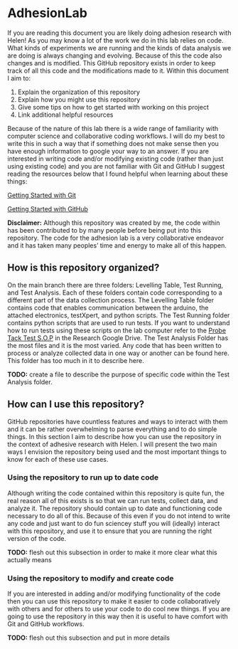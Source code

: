 # AdhesionLab
If you are reading this document you are likely doing adhesion research with Helen! As you may know a lot of the work we do in this lab relies on code. What kinds of experiments we are running and the kinds of data analysis we are doing is always changing and evolving. Because of this the code also changes and is modified. This GitHub repository exists in order to keep track of all this code and the modifications made to it. Within this document I aim to:
1. Explain the organization of this repository
2. Explain how you might use this repository
3. Give some tips on how to get started with working on this project
4. Link additional helpful resources 

Because of the nature of this lab there is a wide range of familiarity with computer science and collaborative coding workflows. I will do my best to write this in such a way that if something does not make sense then you have enough information to google your way to an answer. If you are interested in writing code and/or modifying existing code (rather than just using existing code) and you are not familiar with Git and GitHub I suggest reading the resources below that I found helpful when learning about these things:

[Getting Started with Git](https://git-scm.com/book/en/v2/Getting-Started-About-Version-Control)

[Getting Started with GitHub](https://docs.github.com/en/get-started)

**Disclaimer:** Although this repository was created by me, the code within has been contributed to by many people before being put into this repository. The code for the adhesion lab is a very collaborative endeavor and it has taken many peoples’ time and energy to make all of this happen.


## How is this repository organized?
On the main branch there are three folders: Levelling Table, Test Running, and Test Analysis. Each of these folders contain code corresponding to a different part of the data collection process. The Levelling Table folder contains code that enables communication between the arduino, the attached electronics, testXpert, and python scripts. The Test Running folder contains python scripts that are used to run tests. If you want to understand how to run tests using these scripts on the lab computer refer to the [Probe Tack Test S.O.P](https://docs.google.com/document/d/1UmUZKZvCBH7tiiC7ttzYZqN0IUQPj35D1J8YuI-1PR8/edit) in the Research Google Drive. The Test Analysis Folder has the most files and it is the most varied. Any code that has been written to process or analyze collected data in one way or another can be found here. This folder has too much in it to describe here. 

**TODO:** create a file to describe the purpose of specific code within the Test Analysis folder.


## How can I use this repository?
GitHub repositories have countless features and ways to interact with them and it can be rather overwhelming to parse everything and to do simple things. In this section I aim to describe how you can use the repository in the context of adhesive research with Helen. I will present the two main ways I envision the repository being used and the most important things to know for each of these use cases. 
### Using the repository to run up to date code
Although writing the code contained within this repository is quite fun, the real reason all of this exists is so that we can run tests, collect data, and analyze it. The repository should contain up to date and functioning code necessary to do all of this. Because of this even if you do not intend to write any code and just want to do fun sciencey stuff you will (ideally) interact with this repository, and use it to ensure that you are running the right version of the code. 

**TODO:** flesh out this subsection in order to make it more clear what this actually means 
### Using the repository to modify and create code
If you are interested in adding and/or modifying functionality of the code then you can use this repository to make it easier to code collaboratively with others and for others to use your code to do cool new things. If you are going to use the repository in this way then it is useful to have comfort with Git and GitHub workflows. 

**TODO:** flesh out this subsection and put in more details

